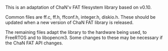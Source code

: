 This is an adaptation of ChaN'v FAT filesystem library based on v0.10.

Common files are ff.c, ff.h, ffconf.h, integer.h, diskio.h. These should be
updated when a new version of ChaN FAT library is released.

The remaining files adapt the library to the hardware being used, to FreeRTOS
and to libopencm3. Some changes to these may be necessary if the ChaN FAT API
changes.
